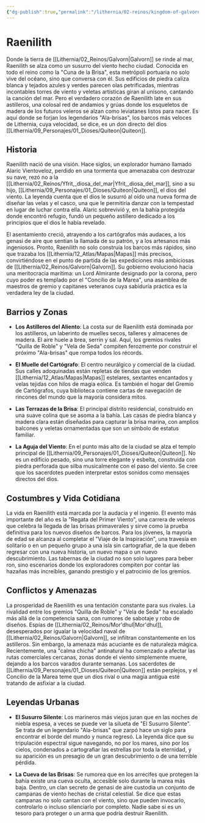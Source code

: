 ```yaml
---
{"dg-publish":true,"permalink":"/lithernia/02-reinos/kingdom-of-galvorn/raenilith/","title":"Raenilith","tags":["lithernia","ciudad","Galvorn"]}
---
```


# Raenilith

Donde la tierra de [[Lithernia/02_Reinos/Galvorn\|Galvorn]] se rinde al mar, Raenilith se alza como un susurro del viento hecho ciudad. Conocida en todo el reino como la "Cuna de la Brisa", esta metrópoli portuaria no solo vive del océano, sino que conversa con él. Sus edificios de piedra caliza blanca y tejados azules y verdes parecen olas petrificadas, mientras incontables torres de viento y veletas artísticas giran al unísono, cantando la canción del mar. Pero el verdadero corazón de Raenilith late en sus astilleros, una colosal red de andamios y grúas donde los esqueletos de madera de los futuros veleros se alzan como leviatanes listos para nacer. Es aquí donde se forjan los legendarios "Ala-brisas", los barcos más veloces de Lithernia, cuya velocidad, se dice, es un don directo del dios [[Lithernia/09_Personajes/01_Dioses/Quiteon\|Quiteon]].

## Historia

Raenilith nació de una visión. Hace siglos, un explorador humano llamado Alaric Vientoveloz, perdido en una tormenta que amenazaba con destrozar su nave, rezó no a la [[Lithernia/02_Reinos/Yfrit,_diosa_del_mar\|Yfrit,_diosa_del_mar]], sino a su hijo, [[Lithernia/09_Personajes/01_Dioses/Quiteon\|Quiteon]], el dios del viento. La leyenda cuenta que el dios le susurró al oído una nueva forma de diseñar las velas y el casco, una que le permitiría danzar con la tempestad en lugar de luchar contra ella. Alaric sobrevivió y, en la bahía protegida donde encontró refugio, fundó un pequeño astillero dedicado a los principios que el dios le había revelado.

El asentamiento creció, atrayendo a los cartógrafos más audaces, a los genasi de aire que sentían la llamada de su patrón, y a los artesanos más ingeniosos. Pronto, Raenilith no solo construía los barcos más rápidos, sino que trazaba los [[Lithernia/12_Atlas/Mapas\|Mapas]] más precisos, convirtiéndose en el punto de partida de las expediciones más ambiciosas de [[Lithernia/02_Reinos/Galvorn\|Galvorn]]. Su gobierno evolucionó hacia una meritocracia marítima: un Lord Almirante designado por la corona, pero cuyo poder es templado por el "Concilio de la Marea", una asamblea de maestros de gremio y capitanes veteranos cuya sabiduría práctica es la verdadera ley de la ciudad.

## Barrios y Zonas

- **Los Astilleros del Aliento**: La costa sur de Raenilith está dominada por los astilleros, un laberinto de muelles secos, talleres y almacenes de madera. El aire huele a brea, serrín y sal. Aquí, los gremios rivales "Quilla de Roble" y "Vela de Seda" compiten ferozmente por construir el próximo "Ala-brisas" que rompa todos los récords.

- **El Muelle del Cartógrafo**: El centro neurálgico y comercial de la ciudad. Sus calles adoquinadas están repletas de tiendas que venden [[Lithernia/12_Atlas/Mapas\|Mapas]] estelares, sextantes encantados y velas tejidas con hilos de magia eólica. Es también el hogar del Gremio de Cartógrafos, cuya biblioteca contiene cartas de navegación de rincones del mundo que la mayoría considera mitos.

- **Las Terrazas de la Brisa**: El principal distrito residencial, construido en una suave colina que se asoma a la bahía. Las casas de piedra blanca y madera clara están diseñadas para capturar la brisa marina, con amplios balcones y veletas ornamentadas que son un símbolo de estatus familiar.

- **La Aguja del Viento**: En el punto más alto de la ciudad se alza el templo principal de [[Lithernia/09_Personajes/01_Dioses/Quiteon\|Quiteon]]. No es un edificio pesado, sino una torre elegante y esbelta, construida con piedra perforada que silba musicalmente con el paso del viento. Se cree que los sacerdotes pueden interpretar estos sonidos como mensajes directos del dios.

## Costumbres y Vida Cotidiana

La vida en Raenilith está marcada por la audacia y el ingenio. El evento más importante del año es la "Regata del Primer Viento", una carrera de veleros que celebra la llegada de las brisas primaverales y sirve como la prueba definitiva para los nuevos diseños de barcos. Para los jóvenes, la mayoría de edad se alcanza al completar el "Viaje de la Inspiración", una travesía en solitario o en un pequeño grupo a una isla sin cartografiar, de la que deben regresar con una nueva historia, un nuevo mapa o un nuevo descubrimiento. Las tabernas de la ciudad no son solo lugares para beber ron, sino escenarios donde los exploradores compiten por contar las hazañas más increíbles, ganando prestigio y el patrocinio de los gremios.

## Conflictos y Amenazas

La prosperidad de Raenilith es una tentación constante para sus rivales. La rivalidad entre los gremios "Quilla de Roble" y "Vela de Seda" ha escalado más allá de la competencia sana, con rumores de sabotaje y robo de diseños. Espías de [[Lithernia/02_Reinos/Mor'dhul\|Mor'dhul]], desesperados por igualar la velocidad naval de [[Lithernia/02_Reinos/Galvorn\|Galvorn]], se infiltran constantemente en los astilleros. Sin embargo, la amenaza más acuciante es de naturaleza mágica. Recientemente, una "calma chicha" antinatural ha comenzado a afectar las rutas comerciales cercanas, zonas donde el viento simplemente muere, dejando a los barcos varados durante semanas. Los sacerdotes de [[Lithernia/09_Personajes/01_Dioses/Quiteon\|Quiteon]] están perplejos, y el Concilio de la Marea teme que un dios rival o una magia antigua esté tratando de asfixiar a la ciudad.

## Leyendas Urbanas

- **El Susurro Silente**: Los marineros más viejos juran que en las noches de niebla espesa, a veces se puede ver la silueta de "El Susurro Silente". Se trata de un legendario "Ala-brisas" que zarpó hace un siglo para encontrar el borde del mundo y nunca regresó. La leyenda dice que su tripulación espectral sigue navegando, no por los mares, sino por los cielos, condenados a cartografiar las estrellas por toda la eternidad, y su aparición es un presagio de un gran descubrimiento o de una terrible pérdida.

- **La Cueva de las Brisas**: Se rumorea que en los arrecifes que protegen la bahía existe una cueva oculta, accesible solo durante la marea más baja. Dentro, un clan secreto de genasi de aire custodia un conjunto de campanas de viento hechas de cristal celestial. Se dice que estas campanas no solo cantan con el viento, sino que pueden invocarlo, controlarlo o incluso silenciarlo por completo. Nadie sabe si es un tesoro para proteger o un arma que podría destruir Raenilith.